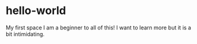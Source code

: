 # hello-world
My first space
I  am a beginner to all of this!
I want to learn more but it is a bit intimidating.
